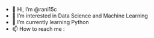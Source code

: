 - 👋 Hi, I’m @rani15c
- 👀 I’m interested in Data Science and Machine Learning
- 🌱 I’m currently learning Python
- 📫 How to reach me : 

<!---
rani15c/rani15c is a ✨ special ✨ repository because its `README.md` (this file) appears on your GitHub profile.
You can click the Preview link to take a look at your changes.
--->
